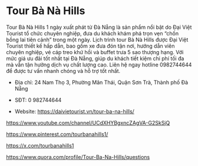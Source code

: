 # Tour Bà Nà Hills

Tour Bà Nà Hills 1 ngày xuất phát từ Đà Nẵng là sản phẩm nổi bật do Đại Việt Tourist tổ chức chuyên nghiệp, đưa du khách khám phá trọn vẹn “chốn bồng lai tiên cảnh” trong một ngày. Lịch trình tour Bà Nà Hills được Đại Việt Tourist thiết kế hấp dẫn, bao gồm xe đưa đón tận nơi, hướng dẫn viên chuyên nghiệp, vé cáp treo khứ hồi và buffet trưa 5 sao thượng hạng. Với mức giá ưu đãi tốt nhất tại Đà Nẵng, giúp du khách tiết kiệm chi phí tối đa mà vẫn tận hưởng dịch vụ chất lượng cao. Liên hệ ngay hotline 0982744644 để được tư vấn nhanh chóng và hỗ trợ tốt nhất.

- Địa chỉ: 24 Nam Thọ 3, Phường Mân Thái, Quận Sơn Trà, Thành phố Đà Nẵng

- SĐT: 0 982744644

- Website: https://daivietourist.vn/tour-ba-na-hills/

https://www.youtube.com/channel/UCdXHYBgxncZAgVA-G2SkSjQ

https://www.pinterest.com/tourbanahills1/

https://x.com/tourbanahills1

https://www.quora.com/profile/Tour-Ba-Na-Hills/questions
